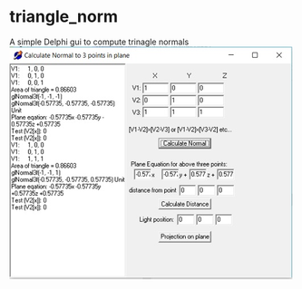 # triangle_norm
A simple Delphi gui to compute trinagle normals
![alt text](https://github.com/jcbowden/triangle_norm/blob/master/triangle_gui.jpg "Triangle Norm GUI")
